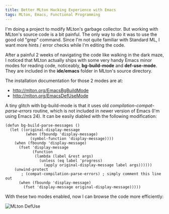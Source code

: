 ```yaml
---
title: Better MLton Hacking Experience with Emacs
tags: MLton, Emacs, Functional Programming
---
```


I'm doing a project to modify MLton's garbage collector. But working
with MLton's source code is a bit painful. The only way to do it was
to use the good old "grep" command. Since I'm not quite familiar with
Standard ML, I want more hints / error checks while I'm editing the
code.

<!--more-->

After a painful 2 weeks of navigating the code like walking in the
dark maze, I noticed that MLton actually ships with some very handy
Emacs minor modes for reading code, noticeably, **bg-build-mode** and
**def-use-mode**. They are included in the **ide/emacs** folder in
MLton's source directory.

The installation documentation for those 2 modes are at:

- http://mlton.org/EmacsBgBuildMode
- http://mlton.org/EmacsDefUseMode

A tiny glitch with bg-build-mode is that it uses old
*compilation-compat-parse-errors* routine, which is not included in
newer version of Emacs (I'm using Emacs 24). It can be easily diabled
with the following modification:

~~~~~~~~~~~~~~~~~~~~~~~~~~~~~~~~~~~~~~~~~~~~~~~~~~~~~~~~~~~{#mycode .lisp}
(defun bg-build-parse-messages ()
  (let ((original-display-message
         (when (fboundp 'display-message)
           (symbol-function 'display-message))))
    (when (fboundp 'display-message)
      (fset 'display-message
            (function
             (lambda (label &rest args)
               (unless (eq label 'progress)
                 (apply original-display-message label args))))))
    (unwind-protect
       ; (compat-compilation-parse-errors) ; simply comment this line out
      (when (fboundp 'display-message)
        (fset 'display-message original-display-message)))))
~~~~~~~~~~~~~~~~~~~~~~~~~~~~~~~~~~~~~~~~~~~~~~~~~~~~~~~~~~~~~~~~~~~~~~~~~

With these two modes enabled, now I can browse the code more
efficiently:

![MLton DefUse](/media/mlton-def-use.png)
